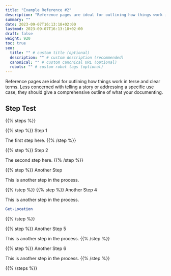 ```yaml
---
title: "Example Reference #2"
description: "Reference pages are ideal for outlining how things work in terse and clear terms."
summary: ""
date: 2023-09-07T16:13:18+02:00
lastmod: 2023-09-07T16:13:18+02:00
draft: false
weight: 920
toc: true
seo:
  title: "" # custom title (optional)
  description: "" # custom description (recommended)
  canonical: "" # custom canonical URL (optional)
  robots: "" # custom robot tags (optional)
---
```


Reference pages are ideal for outlining how things work in terse and clear terms. Less concerned with telling a story or addressing a specific use case, they should give a comprehensive outline of what your documenting.

## Step Test

{{% steps %}}

{{% step %}}
Step 1

The first step here.
{{% /step %}}

{{% step %}}
Step 2

The second step here.
{{% /step %}}

{{% step %}}
Another Step

This is another step in the process.

{{% /step %}}
{{% step %}}
Another Step 4

This is another step in the process.

```powershell
Get-Location
```

{{% /step %}}

{{% step %}}
Another Step 5

This is another step in the process.
{{% /step %}}

{{% step %}}
Another Step 6

This is another step in the process.
{{% /step %}}

{{% /steps %}}


